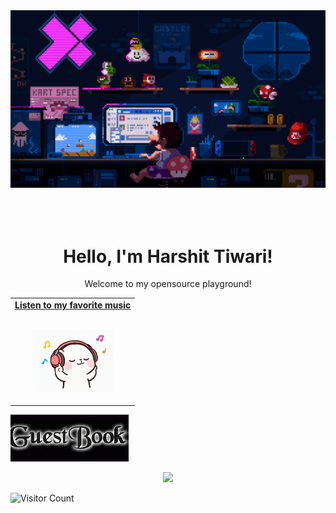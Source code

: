 ﻿<!-- "Hero" Header -->
<div align="center">
  <img src="https://github.com/harshittiwariii/harshittiwariii/blob/main/images/Header.gif" style="max-width: 100%;" alt="Welcome to my Github Profile" />
  <br />
  <br />
  <br />
  <br />
  <h1 style="animation: fadeIn 1.5s ease-out;"> Hello, I'm Harshit Tiwari!</h1>
  <p style="animation: fadeIn 1.5s ease-out;">Welcome to my opensource playground! </p>
</div>

<!-- Social -->
<table width="100%" align="center">

<td align="center">
<a href="https://www.youtube.com/watch?v=XG6aRxkcr9c">
<strong>Listen to my favorite music</strong>
<br />
<br />

<p>
<img height="100" alt="Music" src="https://github.com/harshittiwariii/harshittiwariii/blob/main/images/music.gif"> 
</a>
</p>

</td>
</tr>
</table>

<div align="left">
<a href="https://github.com/harshittiwariii/your-repo/issues/1#issuecomment-new"><img src="https://github.com/harshittiwariii/harshittiwariii/blob/main/images/guestbook.jpeg"></a> 
</div>

<!-- Guestbook -->
<p align="center">
  <a href="[https://gist.github.com/traumverloren/<HASH>](https://gist.github.com/harshittiwariii/a4f04f5e1c8e3e9ddc75de6b01a7da21)">
    <img src="[guestbook](https://github.com/harshittiwariii/harshittiwariii/assets/90106559/7bacc1ba-9e8b-4274-a38f-ec892f6604f5)">
  </a>
</p>
<!-- /Guestbook -->

<!-- Footer -->


![Visitor Count](https://profile-counter.glitch.me/harshittiwariii/count.svg)

</div>
